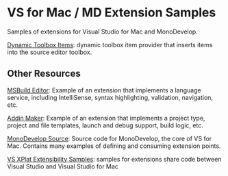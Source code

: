 # VS for Mac / MD Extension Samples

Samples of extensions for Visual Studio for Mac and MonoDevelop.

[Dynamic Toolbox Items](DynamicToolboxItems): dynamic toolbox item provider that inserts items into the source editor toolbox.

## Other Resources

[MSBuild Editor](https://github.com/mhutch/MonoDevelop.MSBuildEditor): Example of an extension that implements a language service, including IntelliSense, syntax highlighting, validation, navigation, etc.

[Addin Maker](https://github.com/mhutch/MonoDevelop.AddinMaker): Example of an extension that implements a project type, project and file templates, launch and debug support, build logic, etc.

[MonoDevelop Source](https://github.com/mono/monodevelop): Source code for MonoDevelop, the core of VS for Mac. Contains many examples of defining and consuming extension points.

[VS XPlat Extensibility Samples](https://github.com/gundermanc/vs-xplat-extensibility-samples): samples for extensions share code between Visual Studio and Visual Studio for Mac
